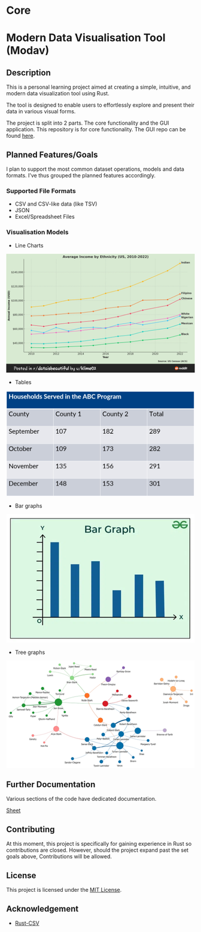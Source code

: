 # Core

# Modern Data Visualisation Tool (Modav)

## Description

This is a personal learning project aimed at creating a simple, intuitive, and modern data visualization tool using Rust. 

The tool is designed to enable users to effortlessly explore and present their data in various visual forms.

The project is split into 2 parts. The core functionality and the GUI application. This repository is for core functionality. The GUI repo can be found [here](https://github.com/EmmanuelDodoo/modav).

## Planned Features/Goals

I plan to support the most common dataset operations, models and data formats. I’ve thus grouped the planned features accordingly.

### Supported File Formats

- CSV  and CSV-like data (like TSV)
- JSON
- Excel/Spreadsheet Files

### Visualisation Models

- Line Charts

![1000176607.jpg](images/line.jpg)

- Tables

![table.png](images/table.png)

- Bar graphs

![Untitled](images/bar.png)

- Tree graphs

![graph.png](images/graph.png)

## Further Documentation

Various sections of the code have dedicated documentation. 

[Sheet](docs/sheet.md)

## Contributing

At this moment, this project is specifically for gaining experience in Rust so contributions are closed. However, should the project expand past the set goals above, Contributions will be allowed.

## License

This project is licensed under the [MIT License](https://opensource.org/license/mit/).

## Acknowledgement

- [Rust-CSV](https://github.com/BurntSushi/rust-csv)
